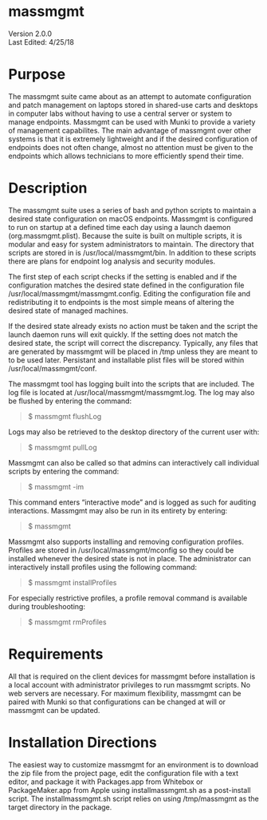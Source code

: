 # massmgmt
Version 2.0.0                                                             
Last Edited: 4/25/18                                                                                                 

# Purpose
The massmgmt suite came about as an attempt to automate configuration and patch management
on laptops stored in shared-use carts and desktops in computer labs without having to use
a central server or system to manage endpoints. Massmgmt can be used with Munki to provide
a variety of management capabilites. The main advantage of massmgmt over other systems is
that it is extremely lightweight and if the desired configuration of endpoints does not
often change, almost no attention must be given to the endpoints which allows technicians
to more efficiently spend their time.

# Description
The massmgmt suite uses a series of bash and python scripts to maintain a desired 
state configuration on macOS endpoints. Massmgmt is configured to run on startup
at a defined time each day using a launch daemon (org.massmgmt.plist). Because the 
suite is built on multiple scripts, it is modular and easy for system administrators to maintain. 
The directory that scripts are stored in is /usr/local/massmgmt/bin.
In addition to these scripts there are plans for endpoint log analysis and security
modules.

The first step of each script checks if the setting is enabled and if the 
configuration matches the desired state defined in the configuration file
/usr/local/massmgmt/massmgmt.config. Editing the configuration file and
redistributing it to endpoints is the most simple means of altering the desired
state of managed machines.

If the desired state already exists no action must be taken and the script the 
launch daemon runs will exit quickly. If the setting does not match the desired 
state, the script will correct the discrepancy. Typically, any files that are 
generated by massmgmt will be placed in /tmp unless they are meant to to be used 
later. Persistant and installable plist files will be stored within 
/usr/local/massmgmt/conf.

The massmgmt tool has logging built into the scripts that are included. The
log file is located at /usr/local/massmgmt/massmgmt.log. The log may also be
flushed by entering the command:

> $ massmgmt flushLog

Logs may also be retrieved to the desktop directory of the current user with:

> $ massmgmt pullLog

Massmgmt can also be called so that admins can interactively call individual scripts
by entering the command:

> $ massmgmt -im

This command enters “interactive mode” and is logged as such for auditing
interactions. Massmgmt may also be run in its entirety by entering:

> $ massmgmt

Massmgmt also supports installing and removing configuration profiles. Profiles are
stored in /usr/local/massmgmt/mconfig so they could be installed whenever the desired
state is not in place. The administrator can interactively install profiles using the
following command:

> $ massmgmt installProfiles

For especially restrictive profiles, a profile removal command is available during
troubleshooting:

> $ massmgmt rmProfiles

# Requirements

All that is required on the client devices for massmgmt before installation is a local account 
with administrator privileges to run massmgmt scripts. No web servers are 
necessary. For maximum flexibility, massmgmt can be paired with Munki so that configurations
can be changed at will or massmgmt can be updated.

# Installation Directions

The easiest way to customize massmgmt for an environment is to download the zip file
from the project page, edit the configuration file with a text editor, and package it
with Packages.app from Whitebox or PackageMaker.app from Apple using installmassmgmt.sh
as a post-install script. The installmassmgmt.sh script relies on using /tmp/massmgmt
as the target directory in the package.
